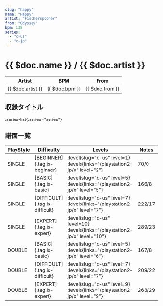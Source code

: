 ```yaml
---
slug: "happy"
name: "Happy"
artist: "Fischerspooner"
from: "Odyssey"
bpm: 138
series:
  - "x-us"
  - "x-jp"
---
```


# {{ $doc.name }} / {{ $doc.artist }}

|Artist|BPM|From|
|------|---|----|
|{{ $doc.artist }}|{{ $doc.bpm }}|{{ $doc.from }}|

## 収録タイトル

:series-list{:series="series"}

## 譜面一覧

|PlayStyle|Difficulty|Levels|Notes|Movie|
|---------|----------|------|-----|-----|
|SINGLE|[BEGINNER]{.tag.is-beginner}|<div class="field is-grouped is-grouped-multiline"> :level{slug="x-us" level=1}  :levels{links="/playstation2-jp/x" level="2"}</div>|70/0||
|SINGLE|[BASIC]{.tag.is-basic}|<div class="field is-grouped is-grouped-multiline"> :level{slug="x-us" level=5}  :levels{links="/playstation2-jp/x" level="5"}</div>|166/8||
|SINGLE|[DIFFICULT]{.tag.is-difficult}|<div class="field is-grouped is-grouped-multiline"> :level{slug="x-us" level=7}  :levels{links="/playstation2-jp/x" level="7"}</div>|222/17||
|SINGLE|[EXPERT]{.tag.is-expert}|<div class="field is-grouped is-grouped-multiline"> :level{slug="x-us" level=10}  :levels{links="/playstation2-jp/x" level="10"}</div>|289/23||
|DOUBLE|[BASIC]{.tag.is-basic}|<div class="field is-grouped is-grouped-multiline"> :level{slug="x-us" level=5}  :levels{links="/playstation2-jp/x" level="6"}</div>|167/8||
|DOUBLE|[DIFFICULT]{.tag.is-difficult}|<div class="field is-grouped is-grouped-multiline"> :level{slug="x-us" level=7}  :levels{links="/playstation2-jp/x" level="7"}</div>|209/22||
|DOUBLE|[EXPERT]{.tag.is-expert}|<div class="field is-grouped is-grouped-multiline"> :level{slug="x-us" level=9}  :levels{links="/playstation2-jp/x" level="9"}</div>|263/29||
